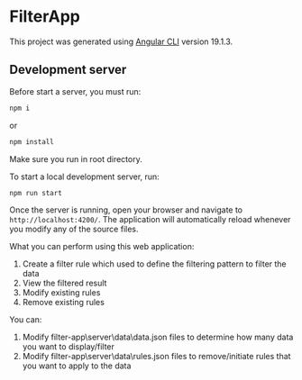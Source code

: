 # FilterApp

This project was generated using [Angular CLI](https://github.com/angular/angular-cli) version 19.1.3.

## Development server

Before start a server, you must run:

```bash
npm i
```

or

```bash
npm install
```

Make sure you run in root directory.

To start a local development server, run:

```bash
npm run start
```

Once the server is running, open your browser and navigate to `http://localhost:4200/`. The application will automatically reload whenever you modify any of the source files.

What you can perform using this web application:

1. Create a filter rule which used to define the filtering pattern to filter the data
2. View the filtered result
3. Modify existing rules
4. Remove existing rules

You can:

1. Modify filter-app\server\data\data.json files to determine how many data you want to display/filter
2. Modify filter-app\server\data\rules.json files to remove/initiate rules that you want to apply to the data
